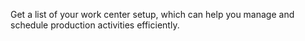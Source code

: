 Get a list of your work center setup, which can help you manage and schedule production activities efficiently.
